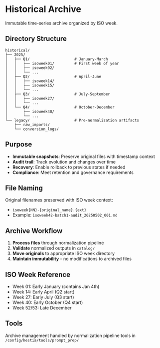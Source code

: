 # Historical Archive

Immutable time-series archive organized by ISO week.

## Directory Structure

```
historical/
├── 2025/
│   ├── Q1/                    # January-March
│   │   ├── isoweek01/         # First week of year
│   │   ├── isoweek02/
│   │   └── ...
│   ├── Q2/                    # April-June
│   │   ├── isoweek14/
│   │   ├── isoweek15/
│   │   └── ...
│   ├── Q3/                    # July-September
│   │   ├── isoweek27/
│   │   └── ...
│   └── Q4/                    # October-December
│       ├── isoweek40/
│       └── ...
└── legacy/                    # Pre-normalization artifacts
    ├── raw_imports/
    └── conversion_logs/
```

## Purpose

- **Immutable snapshots**: Preserve original files with timestamp context
- **Audit trail**: Track evolution and changes over time
- **Recovery**: Enable rollback to previous states if needed
- **Compliance**: Meet retention and governance requirements

## File Naming

Original filenames preserved with ISO week context:
- `isoweek{NN}-{original_name}.{ext}`
- Example: `isoweek42-batch1-audit_20250502_001.md`

## Archive Workflow

1. **Process files** through normalization pipeline
2. **Validate** normalized outputs in `catalog/`
3. **Move originals** to appropriate ISO week directory
4. **Maintain immutability** - no modifications to archived files

## ISO Week Reference

- Week 01: Early January (contains Jan 4th)
- Week 14: Early April (Q2 start)
- Week 27: Early July (Q3 start)  
- Week 40: Early October (Q4 start)
- Week 52/53: Late December

## Tools

Archive management handled by normalization pipeline tools in `/config/hestia/tools/prompt_prep/`